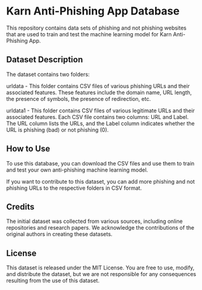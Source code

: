 
# Karn Anti-Phishing App Database

This repository contains data sets of phishing and not phishing websites that are used to train and test the machine learning model for Karn Anti-Phishing App.

## Dataset Description
The dataset contains two folders:

urldata - This folder contains CSV files of various phishing URLs and their associated features. These features include the domain name, URL length, the presence of symbols, the presence of redirection, etc.

urldata1 - This folder contains CSV files of various legitimate URLs and their associated features.
Each CSV file contains two columns: URL and Label. The URL column lists the URLs, and the Label column indicates whether the URL is phishing (bad) or not phishing (0).

## How to Use
To use this database, you can download the CSV files and use them to train and test your own anti-phishing machine learning model.

If you want to contribute to this dataset, you can add more phishing and not phishing URLs to the respective folders in CSV format.

## Credits
The initial dataset was collected from various sources, including online repositories and research papers. We acknowledge the contributions of the original authors in creating these datasets.

## License
This dataset is released under the MIT License. You are free to use, modify, and distribute the dataset, but we are not responsible for any consequences resulting from the use of this dataset.


